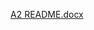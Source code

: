 [A2 README.docx](https://github.com/khadeejasaleemi/CS174A-A2-Block-Tower/files/14161830/A2.README.docx)

